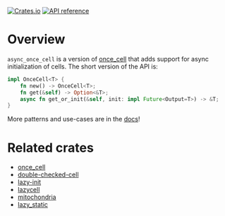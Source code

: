 [![Crates.io](https://img.shields.io/crates/v/async_once_cell.svg)](https://crates.io/crates/async-once-cell)
[![API reference](https://docs.rs/async-once-cell/badge.svg)](https://docs.rs/async-once-cell/)

# Overview

`async_once_cell` is a version of [once_cell](https://crates.io/crates/once_cell)
that adds support for async initialization of cells. The short version of the
API is:

```rust
impl OnceCell<T> {
    fn new() -> OnceCell<T>;
    fn get(&self) -> Option<&T>;
    async fn get_or_init(&self, init: impl Future<Output=T>) -> &T;
}
```

More patterns and use-cases are in the [docs](https://docs.rs/async_once_cell/)!

# Related crates

* [once_cell](https://crates.io/crates/once_cell)
* [double-checked-cell](https://github.com/niklasf/double-checked-cell)
* [lazy-init](https://crates.io/crates/lazy-init)
* [lazycell](https://crates.io/crates/lazycell)
* [mitochondria](https://crates.io/crates/mitochondria)
* [lazy_static](https://crates.io/crates/lazy_static)
